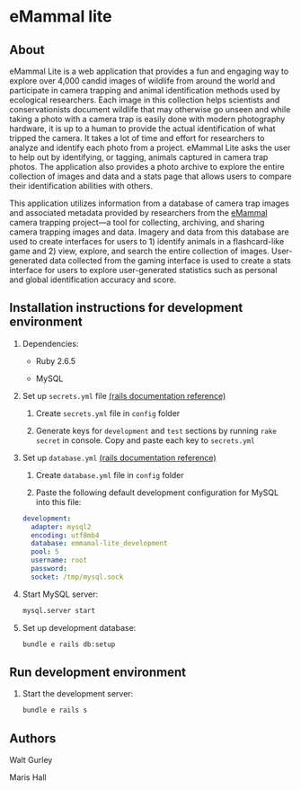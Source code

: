 # eMammal lite

## About

eMammal Lite is a web application that provides a fun and engaging way to explore over 4,000 candid images of wildlife from around the world and participate in camera trapping and animal identification methods used by ecological researchers. Each image in this collection helps scientists and conservationists document wildlife that may otherwise go unseen and while taking a photo with a camera trap is easily done with modern photography hardware, it is up to a human to provide the actual identification of what tripped the camera. It takes a lot of time and effort for researchers to analyze and identify each photo from a project. eMammal Lite asks the user to help out by identifying, or tagging, animals captured in camera trap photos. The application also provides a photo archive to explore the entire collection of images and data and a stats page that allows users to compare their identification abilities with others.

This application utilizes information from a database of camera trap images and associated metadata provided by researchers from the [eMammal](https://emammal.si.edu/) camera trapping project—a tool for collecting, archiving, and sharing camera trapping images and data. Imagery and data from this database are used to create interfaces for users to 1) identify animals in a flashcard-like game and 2) view, explore, and search the entire collection of images. User-generated data collected from the gaming interface is used to create a stats interface for users to explore user-generated statistics such as personal and global identification accuracy and score.

## Installation instructions for development environment

1. Dependencies:

    * Ruby 2.6.5

    * MySQL

1. Set up `secrets.yml` file [(rails documentation reference)](https://guides.rubyonrails.org/upgrading_ruby_on_rails.html#config-secrets-yml)
  
    1. Create `secrets.yml` file in `config` folder

    1. Generate keys for `development` and `test` sections by running `rake secret` in console. Copy and paste each key to `secrets.yml`

1. Set up `database.yml` [(rails documentation reference)](https://edgeguides.rubyonrails.org/configuring.html#configuring-a-mysql-or-mariadb-database)

    1. Create `database.yml` file in `config` folder

    1. Paste the following default development configuration for MySQL into this file:

    ```yml
    development:
      adapter: mysql2
      encoding: utf8mb4
      database: emmamal-lite_development
      pool: 5
      username: root
      password:
      socket: /tmp/mysql.sock
    ```

1. Start MySQL server:

    ```bash
    mysql.server start
    ```

1. Set up development database:

    ```bash
    bundle e rails db:setup
    ```

## Run development environment

1. Start the development server:

    ```bash
    bundle e rails s
    ```

## Authors

Walt Gurley

Maris Hall
